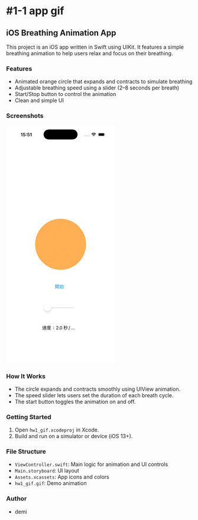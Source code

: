 # #1-1 app gif

## iOS Breathing Animation App

This project is an iOS app written in Swift using UIKit. It features a simple breathing animation to help users relax and focus on their breathing.

### Features
- Animated orange circle that expands and contracts to simulate breathing
- Adjustable breathing speed using a slider (2–8 seconds per breath)
- Start/Stop button to control the animation
- Clean and simple UI

### Screenshots
![Demo GIF](hw1_gif.gif)

### How It Works
- The circle expands and contracts smoothly using UIView animation.
- The speed slider lets users set the duration of each breath cycle.
- The start button toggles the animation on and off.

### Getting Started
1. Open `hw1_gif.xcodeproj` in Xcode.
2. Build and run on a simulator or device (iOS 13+).

### File Structure
- `ViewController.swift`: Main logic for animation and UI controls
- `Main.storyboard`: UI layout
- `Assets.xcassets`: App icons and colors
- `hw1_gif.gif`: Demo animation

### Author
- demi
